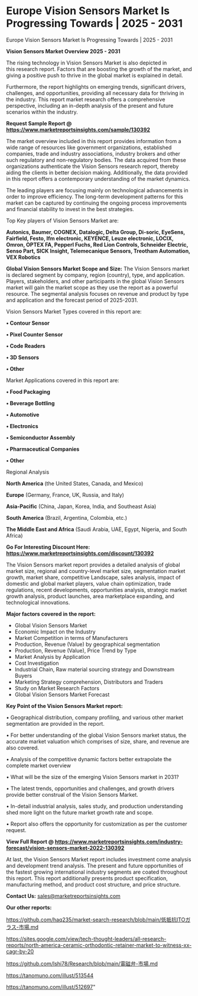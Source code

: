 # Europe Vision Sensors Market Is Progressing Towards | 2025 - 2031
Europe Vision Sensors Market Is Progressing Towards | 2025 - 2031

<Strong> Vision Sensors Market Overview 2025 - 2031</strong>

The rising technology in Vision Sensors Market is also depicted in this research report. Factors that are boosting the growth of the market, and giving a positive push to thrive in the global market is explained in detail.

Furthermore, the report highlights on emerging trends, significant drivers, challenges, and opportunities, providing all necessary data for thriving in the industry. This report market research offers a comprehensive perspective, including an in-depth analysis of the present and future scenarios within the industry.

<strong>Request Sample Report @ <a href=https://www.marketreportsinsights.com/sample/130392>https://www.marketreportsinsights.com/sample/130392</a></strong>

The market overview included in this report provides information from a wide range of resources like government organizations, established companies, trade and industry associations, industry brokers and other such regulatory and non-regulatory bodies. The data acquired from these organizations authenticate the Vision Sensors research report, thereby aiding the clients in better decision making. Additionally, the data provided in this report offers a contemporary understanding of the market dynamics.

The leading players are focusing mainly on technological advancements in order to improve efficiency. The long-term development patterns for this market can be captured by continuing the ongoing process improvements and financial stability to invest in the best strategies.

Top Key players of Vision Sensors Market are:

<strong>Autonics, Baumer, COGNEX, Datalogic, Delta Group, Di-soric, EyeSens, Fairfield, Festo, Ifm electronic, KEYENCE, Leuze electronic, LOCIX, Omron, OPTEX FA, Pepperl  Fuchs, Red Lion Controls, Schneider Electric, Senso Part, SICK Insight, Telemecanique Sensors, Treotham Automation, VEX Robotics</strong>

<strong><b>Global Vision Sensors Market Scope and Size:</b></strong>
The Vision Sensors market is declared segment by company, region (country), type, and application. Players, stakeholders, and other participants in the global Vision Sensors market will gain the market scope as they use the report as a powerful resource. The segmental analysis focuses on revenue and product by type and application and the forecast period of 2025-2031.

Vision Sensors Market Types covered in this report are:

<strong>• Contour Sensor

• Pixel Counter Sensor

• Code Readers

• 3D Sensors

• Other</strong>

Market Applications covered in this report are:

<strong>• Food Packaging

• Beverage Bottling

• Automotive

• Electronics

• Semiconductor Assembly

• Pharmaceutical Companies

• Other</strong> 

Regional Analysis

<strong>North America</strong> (the United States, Canada, and Mexico)

<strong>Europe</strong> (Germany, France, UK, Russia, and Italy)

<strong>Asia-Pacific</strong> (China, Japan, Korea, India, and Southeast Asia)

<strong>South America</strong> (Brazil, Argentina, Colombia, etc.)

<strong>The Middle East and Africa</strong> (Saudi Arabia, UAE, Egypt, Nigeria, and South Africa)

<strong>Go For Interesting Discount Here: <a href=https://www.marketreportsinsights.com/discount/130392>https://www.marketreportsinsights.com/discount/130392</a></strong>

The Vision Sensors market report provides a detailed analysis of global market size, regional and country-level market size, segmentation market growth, market share, competitive Landscape, sales analysis, impact of domestic and global market players, value chain optimization, trade regulations, recent developments, opportunities analysis, strategic market growth analysis, product launches, area marketplace expanding, and technological innovations.

<strong><b>Major factors covered in the report:</b></strong>
<ul>
  <li>Global Vision Sensors Market </li>
  <li>Economic Impact on the Industry</li>
  <li>Market Competition in terms of Manufacturers</li>
  <li>Production, Revenue (Value) by geographical segmentation</li>
  <li>Production, Revenue (Value), Price Trend by Type</li>
  <li>Market Analysis by Application</li>
  <li>Cost Investigation</li>
  <li>Industrial Chain, Raw material sourcing strategy and Downstream Buyers</li>
  <li>Marketing Strategy comprehension, Distributors and Traders</li>
  <li>Study on Market Research Factors</li>
  <li>Global Vision Sensors Market Forecast</li>
</ul>

<strong><b>Key Point of the Vision Sensors Market report:</b></strong>

• Geographical distribution, company profiling, and various other market segmentation are provided in the report.

• For better understanding of the global Vision Sensors market status, the accurate market valuation which comprises of size, share, and revenue are also covered.

• Analysis of the competitive dynamic factors better extrapolate the complete market overview

• What will be the size of the emerging Vision Sensors market in 2031?

• The latest trends, opportunities and challenges, and growth drivers provide better construal of the Vision Sensors Market.

• In-detail industrial analysis, sales study, and production understanding shed more light on the future market growth rate and scope.

• Report also offers the opportunity for customization as per the customer request.

<strong><b>View Full Report @ <a href=https://www.marketreportsinsights.com/industry-forecast/vision-sensors-market-2022-130392>https://www.marketreportsinsights.com/industry-forecast/vision-sensors-market-2022-130392</a></b></strong>


At last, the Vision Sensors Market report includes investment come analysis and development trend analysis. The present and future opportunities of the fastest growing international industry segments are coated throughout this report. This report additionally presents product specification, manufacturing method, and product cost structure, and price structure.

<strong>Contact Us:</strong>
sales@marketreportsinsights.com

<strong>Our other reports:</strong>

<a href=https://github.com/haq235/market-search-research/blob/main/低抵抗ITOガラス-市場.md>https://github.com/haq235/market-search-research/blob/main/低抵抗ITOガラス-市場.md</a>

<a href=https://sites.google.com/view/tech-thought-leaders/all-research-reports/north-america-ceramic-orthodontic-retainer-market-to-witness-xx-cagr-by-20>https://sites.google.com/view/tech-thought-leaders/all-research-reports/north-america-ceramic-orthodontic-retainer-market-to-witness-xx-cagr-by-20</a>

<a href=https://github.com/Ishi78/Research/blob/main/電磁弁-市場.md>https://github.com/Ishi78/Research/blob/main/電磁弁-市場.md</a>

<a href=https://tanomuno.com/illust/513544>https://tanomuno.com/illust/513544</a>

<a href=https://tanomuno.com/illust/512697>https://tanomuno.com/illust/512697</a>"
